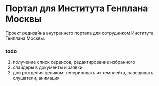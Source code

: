 # Портал для Института Генплана Москвы

Проект редизайна внутреннего портала для сотрудником Института Генплана Москвы.

### todo 

1) получение списк сервисов, редактирование избранного
2) слайдеры в документы и заявки
3) дни рождения целиком: генерировать из темплейта, навешивать слушатели, анимация